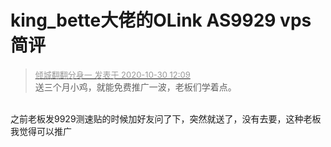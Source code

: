 # king_bette大佬的OLink AS9929 vps简评


<div class="quote"><blockquote><font size="2"><a href="https://www.hostloc.com/forum.php?mod=redirect&amp;goto=findpost&amp;pid=9374508&amp;ptid=760071" target="_blank"><font color="#999999">倾城翻翻分身一 发表于 2020-10-30 12:09</font></a></font><br />
送三个月小鸡，就能免费推广一波，老板们学着点。</blockquote></div><br />
之前老板发9929测速贴的时候加好友问了下，突然就送了，没有去要，这种老板我觉得可以推广
